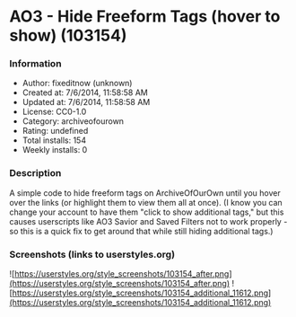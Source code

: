 # AO3 - Hide Freeform Tags (hover to show) (103154)

### Information
- Author: fixeditnow (unknown)
- Created at: 7/6/2014, 11:58:58 AM
- Updated at: 7/6/2014, 11:58:58 AM
- License: CC0-1.0
- Category: archiveofourown
- Rating: undefined
- Total installs: 154
- Weekly installs: 0


### Description
A simple code to hide freeform tags on ArchiveOfOurOwn until you hover over the links (or highlight them to view them all at once). (I know you can change your account to have them "click to show additional tags," but this causes userscripts like AO3 Savior and Saved Filters not to work properly - so this is a quick fix to get around that while still hiding additional tags.)


### Screenshots (links to userstyles.org)
![https://userstyles.org/style_screenshots/103154_after.png](https://userstyles.org/style_screenshots/103154_after.png)
![https://userstyles.org/style_screenshots/103154_additional_11612.png](https://userstyles.org/style_screenshots/103154_additional_11612.png)

